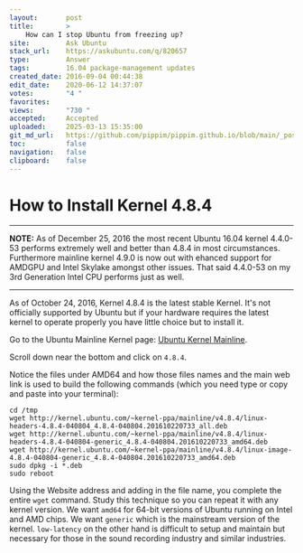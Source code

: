 ```yaml
---
layout:       post
title:        >
    How can I stop Ubuntu from freezing up?
site:         Ask Ubuntu
stack_url:    https://askubuntu.com/q/820657
type:         Answer
tags:         16.04 package-management updates
created_date: 2016-09-04 00:44:38
edit_date:    2020-06-12 14:37:07
votes:        "4 "
favorites:    
views:        "730 "
accepted:     Accepted
uploaded:     2025-03-13 15:35:00
git_md_url:   https://github.com/pippim/pippim.github.io/blob/main/_posts/2016/2016-09-04-How-can-I-stop-Ubuntu-from-freezing-up_.md
toc:          false
navigation:   false
clipboard:    false
---
```


# How to Install Kernel 4.8.4


----------


**NOTE:** As of December 25, 2016 the most recent Ubuntu 16.04 kernel 4.4.0-53 performs extremely well and better than 4.8.4 in most circumstances. Furthermore mainline kernel 4.9.0 is now out with ehanced support for AMDGPU and Intel Skylake amongst other issues. That said 4.4.0-53 on my 3rd Generation Intel CPU performs just as well.


----------


As of October 24, 2016, Kernel 4.8.4 is the latest stable Kernel. It's not officially supported by Ubuntu but if your hardware requires the latest kernel to operate properly you have little choice but to install it.

Go to the Ubuntu Mainline Kernel page: [Ubuntu Kernel Mainline][1].

Scroll down near the bottom and click on `4.8.4`.

Notice the files under AMD64 and how those files names and the main web link is used to build the following commands (which you need type or copy and paste into your terminal):

``` 
cd /tmp
wget http://kernel.ubuntu.com/~kernel-ppa/mainline/v4.8.4/linux-headers-4.8.4-040804_4.8.4-040804.201610220733_all.deb
wget http://kernel.ubuntu.com/~kernel-ppa/mainline/v4.8.4/linux-headers-4.8.4-040804-generic_4.8.4-040804.201610220733_amd64.deb
wget http://kernel.ubuntu.com/~kernel-ppa/mainline/v4.8.4/linux-image-4.8.4-040804-generic_4.8.4-040804.201610220733_amd64.deb
sudo dpkg -i *.deb
sudo reboot
```

Using the Website address and adding in the file name, you complete the entire `wget` command. Study this technique so you can repeat it with any kernel version. We want `amd64` for 64-bit versions of Ubuntu running on Intel and AMD chips. We want `generic` which is the mainstream version of the kernel. `low-latency` on the other hand is difficult to setup and maintain but necessary for those in the sound recording industry and similar industries.


  [1]: http://kernel.ubuntu.com/~kernel-ppa/mainline/
